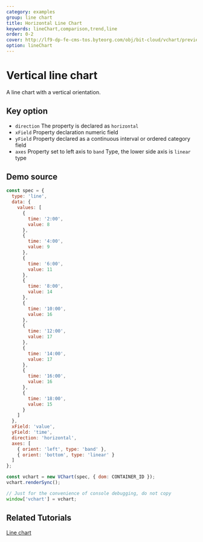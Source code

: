 ```yaml
---
category: examples
group: line chart
title: Horizontal Line Chart
keywords: lineChart,comparison,trend,line
order: 0-2
cover: http://lf9-dp-fe-cms-tos.byteorg.com/obj/bit-cloud/vchart/preview/line-chart/horizontal-line.png
option: lineChart
---
```


# Vertical line chart

A line chart with a vertical orientation.

## Key option

- `direction` The property is declared as `horizontal`
- `xField` Property declaration numeric field
- `yField` Property declared as a continuous interval or ordered category field
- `axes` Property set to left axis to `band` Type, the lower side axis is `linear` type

## Demo source

```javascript livedemo
const spec = {
  type: 'line',
  data: {
    values: [
      {
        time: '2:00',
        value: 8
      },
      {
        time: '4:00',
        value: 9
      },
      {
        time: '6:00',
        value: 11
      },
      {
        time: '8:00',
        value: 14
      },
      {
        time: '10:00',
        value: 16
      },
      {
        time: '12:00',
        value: 17
      },
      {
        time: '14:00',
        value: 17
      },
      {
        time: '16:00',
        value: 16
      },
      {
        time: '18:00',
        value: 15
      }
    ]
  },
  xField: 'value',
  yField: 'time',
  direction: 'horizontal',
  axes: [
    { orient: 'left', type: 'band' },
    { orient: 'bottom', type: 'linear' }
  ]
};

const vchart = new VChart(spec, { dom: CONTAINER_ID });
vchart.renderSync();

// Just for the convenience of console debugging, do not copy
window['vchart'] = vchart;
```

## Related Tutorials

[Line chart](link)
